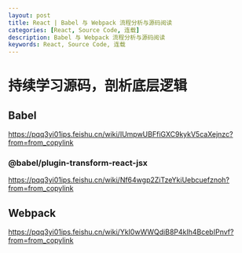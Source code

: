 ```yaml
---
layout: post
title: React | Babel 与 Webpack 流程分析与源码阅读
categories: [React, Source Code, 连载]
description: Babel 与 Webpack 流程分析与源码阅读
keywords: React, Source Code, 连载
---
```



# 持续学习源码，剖析底层逻辑

## Babel

https://pqq3yi01ips.feishu.cn/wiki/IUmpwUBFfiGXC9kykV5caXejnzc?from=from_copylink

### @babel/plugin-transform-react-jsx

https://pqq3yi01ips.feishu.cn/wiki/Nf64wgp2ZiTzeYkiUebcuefznoh?from=from_copylink

## Webpack

https://pqq3yi01ips.feishu.cn/wiki/YkI0wWWQdiB8P4kIh4BcebIPnvf?from=from_copylink
